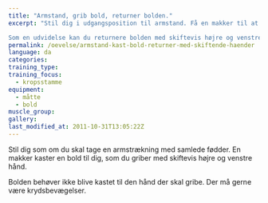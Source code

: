 ```yaml
---
title: "Armstand, grib bold, returner bolden."
excerpt: "Stil dig i udgangsposition til armstand. Få en makker til at kaste en bold til dig, som du griber og returnerer.

Som en udvidelse kan du returnere bolden med skiftevis højre og venstre hånd. Bolden skal ikke kastes til den hånd den skal gribes med. Det vil være fint med krydsbevægelser. Fx gribe ind foran kroppen."
permalink: /oevelse/armstand-kast-bold-returner-med-skiftende-haender
language: da
categories:
training_type: 
training_focus: 
  - kropsstamme
equipment:
  - måtte
  - bold
muscle_group:
gallery:
last_modified_at: 2011-10-31T13:05:22Z
---
```


 Stil dig som om du skal tage en armstrækning med samlede fødder. En makker kaster en bold til dig, som du griber med skiftevis højre og venstre hånd.

Bolden behøver ikke blive kastet til den hånd der skal gribe. Der må gerne være krydsbevægelser.
